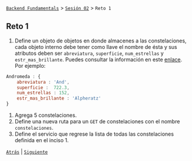 [`Backend Fundamentals`](../../README.md) > [`Sesión 02`](../README.md)  > `Reto 1`
	
## Reto 1


1. Define un objeto de objetos en donde almacenes a las constelaciones, cada objeto interno debe tener como llave el nombre de ésta y sus atributos deben ser `abreviatura`, `superficie`, `num_estrellas` y `estr_mas_brillante`. Puedes consultar la información en este [enlace](https://es.wikipedia.org/wiki/Constelación#Constelaciones_de_Ptolomeo). Por ejemplo:
```javascript
Andromeda : {
	abreviatura : 'And',
	superficie :  722.3,
	num_estrellas : 152,
	estr_mas_brillante : 'Alpheratz' 
}
```
1. Agrega 5 constelaciones.
1. Define una nueva ruta para un `GET` de constelaciones con el nombre `constelaciones`.
1. Define el servicio que regrese la lista de todas las constelaciones definida en el inciso 1.

[`Atrás`](../Ejemplo-01) | [`Siguiente`](../Ejemplo-02)
